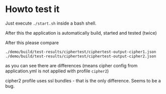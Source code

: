 # Howto test it

Just execute 
`./start.sh` inside a bash shell.

After this the application is automatically build, started and tested (twice)

After this please compare

```
./demo/build/test-results/ciphertest/ciphertest-output-cipher1.json
./demo/build/test-results/ciphertest/ciphertest-output-cipher2.json
```

as you can see there are differences (means cipher config from application.yml is not applied with profile `cipher2`)


cipher2 profile uses ssl bundles - that is the only difference. Seems to be a bug.
